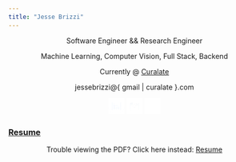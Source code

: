 ```yaml
---
title: "Jesse Brizzi"
---
```


<section id="text">
    <center>
        <p>Software Engineer && Research Engineer</p>
        <p>Machine Learning, Computer Vision, Full Stack, Backend</p>
        <p>Currently @ <a href="https://www.curalate.com/" target="_blank">Curalate</a></p>
        <p>jessebrizzi@{ gmail | curalate }.com</p>
    </center>
    <div>
        <center>
            <a href="https://www.linkedin.com/pub/jesse-brizzi/80/50a/779" target="_blank" ><img src="/images/linkedin-icon.png" alt="linkedin link"></a>
            <a href="https://instagram.com/j3553b" target="_blank" ><img src="/images/instagram-icon.png" alt="instagram link"></a>
            <a href="https://www.github.com/jessebrizzi" target="_blank" ><img src="/images/github-icon.png" alt="github link"></a>
        </center>
    </div>
    <div>
        <h3><a href="/pdf/JesseBrizziResume.pdf">Resume</a></h3>
        <center>
            <object data="/pdf/JesseBrizziResume.pdf" type="application/pdf" width="800px" height="200px">
                Trouble viewing the PDF? Click here instead: <a href="/pdf/JesseBrizziResume.pdf">Resume</a>
            </object>
        </center>
    </div>
</section>
